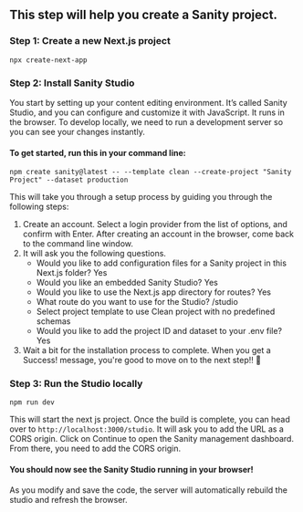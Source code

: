 ## This step will help you create a Sanity project.

### Step 1: Create a new Next.js project
```terminal 
npx create-next-app
```

### Step 2: Install Sanity Studio
You start by setting up your content editing environment. It’s called Sanity Studio, and you can configure and customize it with JavaScript. It runs in the browser. To develop locally, we need to run a development server so you can see your changes instantly.

#### To get started, run this in your command line:
```terminal 
npm create sanity@latest -- --template clean --create-project "Sanity Project" --dataset production
```

This will take you through a setup process by guiding you through the following steps:

1. Create an account. Select a login provider from the list of options, and confirm with Enter. After creating an account in the browser, come back to the command line window.
2. It will ask you the following questions.
   - Would you like to add configuration files for a Sanity project in this Next.js folder? Yes
   - Would you like an embedded Sanity Studio? Yes
   - Would you like to use the Next.js app directory for routes? Yes
   - What route do you want to use for the Studio? /studio
   - Select project template to use Clean project with no predefined schemas
   - Would you like to add the project ID and dataset to your .env file? Yes
3. Wait a bit for the installation process to complete. When you get a Success! message, you're good to move on to the next step!! 🎉

### Step 3: Run the Studio locally

```terminal
npm run dev
```

This will start the next js project. Once the build is complete, you can head over to `http://localhost:3000/studio`. It will ask you to add the URL as a CORS origin. Click on Continue to open the Sanity management dashboard. From there, you need to add the CORS origin.

#### You should now see the Sanity Studio running in your browser!

As you modify and save the code, the server will automatically rebuild the studio and refresh the browser.

